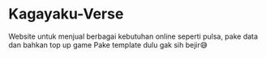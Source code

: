 # Kagayaku-Verse
Website untuk menjual berbagai kebutuhan online seperti pulsa, pake data dan bahkan top up game
Pake template dulu gak sih bejir😅
